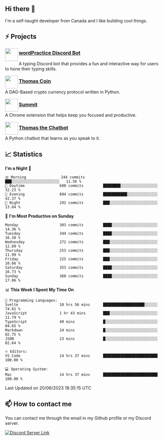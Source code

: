 <h2>Hi there 👋</h2>

<p>I'm a self-taught developer from Canada and I like building cool things.</p>

<h2>⚡ Projects</h2>

<img align="left" src="https://i.imgur.com/BIzs17V.png" width="42" height="42" />
<h3><a target="_blank" href="https://wordpractice.principle.sh/">wordPractice Discord Bot</a></h3>
<p>A typing Discord bot that provides a fun and interactive way for users to hone their typing skills.</p>

<img align="left" src="https://i.imgur.com/4FdQpgN.png" width="42" height="42" />
<h3><a href="https://github.com/principle105/thomas-coin">Thomas Coin</a></h3>
<p>A DAG-Based crypto currency protocol written in Python.</p>

<img align="left" src="https://i.imgur.com/Ly8Atho.png" width="42" height="42" />
<h3><a href="https://summit.sh/">Summit</a></h3>
<p>A Chrome extension that helps keep you focused and productive.</p>

<img align="left" src="https://i.imgur.com/hA9YF2s.png" width="42" height="42" />
<h3><a href="https://github.com/principle105/thomasthechatbot">Thomas the Chatbot</a></h3>
<p>A Python chatbot that learns as you speak to it.</p>

<h2>📈 Statistics</h2>

<!--START_SECTION:waka-->
**I'm a Night 🦉** 

```text
🌞 Morning                244 commits         ███░░░░░░░░░░░░░░░░░░░░░░   11.56 % 
🌆 Daytime                680 commits         ████████░░░░░░░░░░░░░░░░░   32.23 % 
🌃 Evening                894 commits         ███████████░░░░░░░░░░░░░░   42.37 % 
🌙 Night                  292 commits         ███░░░░░░░░░░░░░░░░░░░░░░   13.84 % 
```
📅 **I'm Most Productive on Sunday** 

```text
Monday                   303 commits         ████░░░░░░░░░░░░░░░░░░░░░   14.36 % 
Tuesday                  344 commits         ████░░░░░░░░░░░░░░░░░░░░░   16.30 % 
Wednesday                272 commits         ███░░░░░░░░░░░░░░░░░░░░░░   12.89 % 
Thursday                 253 commits         ███░░░░░░░░░░░░░░░░░░░░░░   11.99 % 
Friday                   225 commits         ███░░░░░░░░░░░░░░░░░░░░░░   10.66 % 
Saturday                 353 commits         ████░░░░░░░░░░░░░░░░░░░░░   16.73 % 
Sunday                   360 commits         ████░░░░░░░░░░░░░░░░░░░░░   17.06 % 
```


📊 **This Week I Spent My Time On** 

```text
💬 Programming Languages: 
Svelte                   10 hrs 56 mins      ███████████████████░░░░░░   74.81 % 
JavaScript               1 hr 43 mins        ███░░░░░░░░░░░░░░░░░░░░░░   11.79 % 
TypeScript               40 mins             █░░░░░░░░░░░░░░░░░░░░░░░░   04.65 % 
Markdown                 24 mins             █░░░░░░░░░░░░░░░░░░░░░░░░   02.75 % 
JSON                     23 mins             █░░░░░░░░░░░░░░░░░░░░░░░░   02.64 % 

🔥 Editors: 
VS Code                  14 hrs 37 mins      █████████████████████████   100.00 % 

💻 Operating System: 
Mac                      14 hrs 37 mins      █████████████████████████   100.00 % 
```


 Last Updated on 20/06/2023 18:35:15 UTC
<!--END_SECTION:waka-->

<h2>📫 How to contact me</h2>

You can contact me through the email in my Github profile or my Discord server.

[![Discord Server Link](https://dcbadge.vercel.app/api/server/DHnk46C)](https://discord.gg/DHnk46C)

